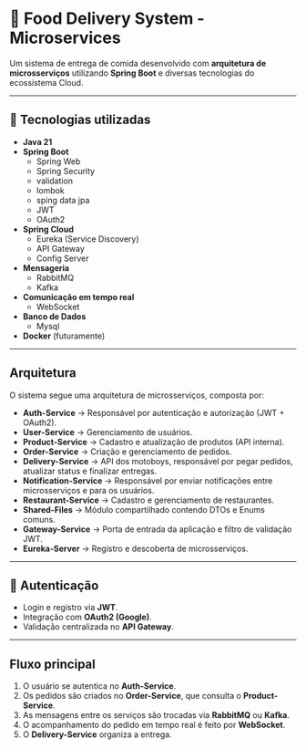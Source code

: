 # 🍔 Food Delivery System - Microservices

Um sistema de entrega de comida desenvolvido com **arquitetura de microsserviços** utilizando **Spring Boot** e diversas tecnologias do ecossistema Cloud.  

---

## 🚀 Tecnologias utilizadas

- **Java 21**
- **Spring Boot**
  - Spring Web
  - Spring Security
  - validation
  - lombok
  - sping data jpa 
  - JWT
  - OAuth2
- **Spring Cloud**
  - Eureka (Service Discovery)
  - API Gateway
  - Config Server
- **Mensageria**
  - RabbitMQ
  - Kafka
- **Comunicação em tempo real**
  - WebSocket
- **Banco de Dados**
  - Mysql
- **Docker** (futuramente)
---

## Arquitetura

O sistema segue uma arquitetura de microsserviços, composta por:

- **Auth-Service** → Responsável por autenticação e autorização (JWT + OAuth2).
- **User-Service** → Gerenciamento de usuários.
- **Product-Service** → Cadastro e atualização de produtos (API interna).
- **Order-Service** → Criação e gerenciamento de pedidos.
- **Delivery-Service** → API dos motoboys, responsável por pegar pedidos, atualizar status e finalizar entregas.
- **Notification-Service** → Responsável por enviar notificações entre microsserviços e para os usuários.
- **Restaurant-Service** → Cadastro e gerenciamento de restaurantes.
- **Shared-Files** → Módulo compartilhado contendo DTOs e Enums comuns.
- **Gateway-Service** → Porta de entrada da aplicação e filtro de validação JWT.
- **Eureka-Server** → Registro e descoberta de microsserviços.


---

## 🔑 Autenticação

- Login e registro via **JWT**.
- Integração com **OAuth2 (Google)**.
- Validação centralizada no **API Gateway**.

---

##  Fluxo principal

1. O usuário se autentica no **Auth-Service**.  
2. Os pedidos são criados no **Order-Service**, que consulta o **Product-Service**.  
3. As mensagens entre os serviços são trocadas via **RabbitMQ** ou **Kafka**.  
4. O acompanhamento do pedido em tempo real é feito por **WebSocket**.  
5. O **Delivery-Service** organiza a entrega.  
